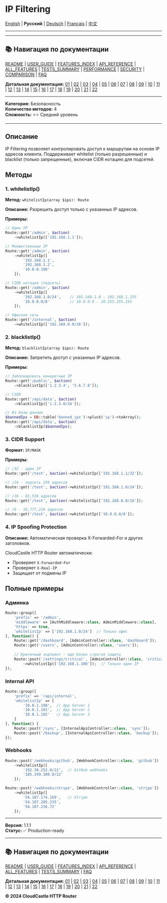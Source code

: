 # IP Filtering

[English](../en/features/05_IP_FILTERING.md) | **Русский** | [Deutsch](../de/features/05_IP_FILTERING.md) | [Français](../fr/features/05_IP_FILTERING.md) | [中文](../zh/features/05_IP_FILTERING.md)

---



---

## 📚 Навигация по документации

[README](../../README.md) | [USER_GUIDE](../USER_GUIDE.md) | [FEATURES_INDEX](../FEATURES_INDEX.md) | [API_REFERENCE](../API_REFERENCE.md) | [ALL_FEATURES](../ALL_FEATURES.md) | [TESTS_SUMMARY](../TESTS_SUMMARY.md) | [PERFORMANCE](../PERFORMANCE_ANALYSIS.md) | [SECURITY](../SECURITY_REPORT.md) | [COMPARISON](../COMPARISON.md) | [FAQ](../FAQ.md)

**Детальная документация:** [01](01_BASIC_ROUTING.md) | [02](02_ROUTE_PARAMETERS.md) | [03](03_ROUTE_GROUPS.md) | [04](04_RATE_LIMITING.md) | [05](05_IP_FILTERING.md) | [06](06_MIDDLEWARE.md) | [07](07_NAMED_ROUTES.md) | [08](08_TAGS.md) | [09](09_HELPER_FUNCTIONS.md) | [10](10_ROUTE_SHORTCUTS.md) | [11](11_ROUTE_MACROS.md) | [12](12_URL_GENERATION.md) | [13](13_EXPRESSION_LANGUAGE.md) | [14](14_CACHING.md) | [15](15_PLUGINS.md) | [16](16_LOADERS.md) | [17](17_PSR_SUPPORT.md) | [18](18_ACTION_RESOLVER.md) | [19](19_STATISTICS.md) | [20](20_SECURITY.md) | [21](21_EXCEPTIONS.md) | [22](22_CLI_TOOLS.md)

---


**Категория:** Безопасность  
**Количество методов:** 4  
**Сложность:** ⭐⭐ Средний уровень

---

## Описание

IP Filtering позволяет контролировать доступ к маршрутам на основе IP адресов клиента. Поддерживает whitelist (только разрешенные) и blacklist (только запрещенные), включая CIDR нотацию для подсетей.

## Методы

### 1. whitelistIp()

**Метод:** `whitelistIp(array $ips): Route`

**Описание:** Разрешить доступ только с указанных IP адресов.

**Примеры:**

```php
// Один IP
Route::get('/admin', $action)
    ->whitelistIp(['192.168.1.1']);

// Множественные IP
Route::get('/admin', $action)
    ->whitelistIp([
        '192.168.1.1',
        '192.168.1.2',
        '10.0.0.100'
    ]);

// CIDR нотация (подсеть)
Route::get('/admin', $action)
    ->whitelistIp([
        '192.168.1.0/24',    // 192.168.1.0 - 192.168.1.255
        '10.0.0.0/8'         // 10.0.0.0 - 10.255.255.255
    ]);

// Офисная сеть
Route::get('/internal', $action)
    ->whitelistIp(['192.168.0.0/16']);
```

### 2. blacklistIp()

**Метод:** `blacklistIp(array $ips): Route`

**Описание:** Запретить доступ с указанных IP адресов.

**Примеры:**

```php
// Заблокировать конкретные IP
Route::get('/public', $action)
    ->blacklistIp(['1.2.3.4', '5.6.7.8']);

// CIDR
Route::get('/api/data', $action)
    ->blacklistIp(['1.2.3.0/24']);

// Из базы данных
$bannedIps = DB::table('banned_ips')->pluck('ip')->toArray();
Route::get('/api/data', $action)
    ->blacklistIp($bannedIps);
```

### 3. CIDR Support

**Формат:** `IP/MASK`

**Примеры:**

```php
// /32 - один IP
Route::get('/test', $action)->whitelistIp(['192.168.1.1/32']);

// /24 - подсеть 256 адресов
Route::get('/test', $action)->whitelistIp(['192.168.1.0/24']);

// /16 - 65,536 адресов
Route::get('/test', $action)->whitelistIp(['192.168.0.0/16']);

// /8 - 16,777,216 адресов
Route::get('/test', $action)->whitelistIp(['10.0.0.0/8']);
```

### 4. IP Spoofing Protection

**Описание:** Автоматическая проверка X-Forwarded-For и других заголовков.

CloudCastle HTTP Router автоматически:
- Проверяет `X-Forwarded-For`
- Проверяет `X-Real-IP`
- Защищает от подмены IP

## Полные примеры

### Админка

```php
Route::group([
    'prefix' => '/admin',
    'middleware' => [AuthMiddleware::class, AdminMiddleware::class],
    'https' => true,
    'whitelistIp' => ['192.168.1.0/24']  // Только офис
], function() {
    Route::get('/dashboard', [AdminController::class, 'dashboard']);
    Route::get('/users', [AdminController::class, 'users']);
    
    // Критичный эндпоинт - еще более строгая защита
    Route::post('/settings/critical', [AdminController::class, 'critical'])
        ->whitelistIp(['192.168.1.100']);  // Только один IP
});
```

### Internal API

```php
Route::group([
    'prefix' => '/api/internal',
    'whitelistIp' => [
        '10.0.1.100',  // App Server 1
        '10.0.1.101',  // App Server 2
        '10.0.1.102'   // App Server 3
    ]
], function() {
    Route::post('/sync', [InternalApiController::class, 'sync']);
    Route::post('/backup', [InternalApiController::class, 'backup']);
});
```

### Webhooks

```php
Route::post('/webhooks/github', [WebhookController::class, 'github'])
    ->whitelistIp([
        '192.30.252.0/22',  // GitHub webhooks
        '185.199.108.0/22'
    ]);

Route::post('/webhooks/stripe', [WebhookController::class, 'stripe'])
    ->whitelistIp([
        '54.187.174.169',   // Stripe
        '54.187.205.235',
        '54.187.216.72'
    ]);
```

---

**Версия:** 1.1.1  
**Статус:** ✅ Production-ready


---

## 📚 Навигация по документации

[README](../../README.md) | [USER_GUIDE](../USER_GUIDE.md) | [FEATURES_INDEX](../FEATURES_INDEX.md) | [API_REFERENCE](../API_REFERENCE.md) | [ALL_FEATURES](../ALL_FEATURES.md) | [TESTS_SUMMARY](../TESTS_SUMMARY.md) | [FAQ](../FAQ.md)

**Детальная документация:** [01](01_BASIC_ROUTING.md) | [02](02_ROUTE_PARAMETERS.md) | [03](03_ROUTE_GROUPS.md) | [04](04_RATE_LIMITING.md) | [05](05_IP_FILTERING.md) | [06](06_MIDDLEWARE.md) | [07](07_NAMED_ROUTES.md) | [08](08_TAGS.md) | [09](09_HELPER_FUNCTIONS.md) | [10](10_ROUTE_SHORTCUTS.md) | [11](11_ROUTE_MACROS.md) | [12](12_URL_GENERATION.md) | [13](13_EXPRESSION_LANGUAGE.md) | [14](14_CACHING.md) | [15](15_PLUGINS.md) | [16](16_LOADERS.md) | [17](17_PSR_SUPPORT.md) | [18](18_ACTION_RESOLVER.md) | [19](19_STATISTICS.md) | [20](20_SECURITY.md) | [21](21_EXCEPTIONS.md) | [22](22_CLI_TOOLS.md)

**© 2024 CloudCastle HTTP Router**
